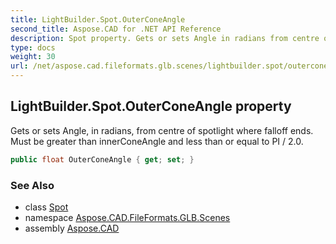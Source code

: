 ```yaml
---
title: LightBuilder.Spot.OuterConeAngle
second_title: Aspose.CAD for .NET API Reference
description: Spot property. Gets or sets Angle in radians from centre of spotlight where falloff ends. Must be greater than innerConeAngle and less than or equal to PI / 2.0
type: docs
weight: 30
url: /net/aspose.cad.fileformats.glb.scenes/lightbuilder.spot/outerconeangle/
---
```

## LightBuilder.Spot.OuterConeAngle property

Gets or sets Angle, in radians, from centre of spotlight where falloff ends. Must be greater than innerConeAngle and less than or equal to PI / 2.0.

```csharp
public float OuterConeAngle { get; set; }
```

### See Also

* class [Spot](../)
* namespace [Aspose.CAD.FileFormats.GLB.Scenes](../../../aspose.cad.fileformats.glb.scenes/)
* assembly [Aspose.CAD](../../../)


